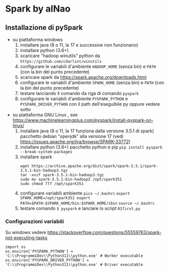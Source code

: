 # Spark by alNao

## Installazione di pySpark
- su piattaforma windows
    1) installare java (8 o 11, la 17 e successive non funzionano)
    2) installare python (3.6+)
    3) scaricare "hadoop winutils" python da `https://github.com/cdarlint/winutils`
    4) configurare le variabili d'ambiente `HADOOP_HOME` (senza bin) e `PATH` (con la bin del punto precedente) 
    5) scaricare spark da https://spark.apache.org/downloads.html
    6) configurare le variabili d'ambiente `SPARK_HOME` (senza bin) e `PATH` (con la bin del punto precedente) 
    7) testare lanciando il comando da riga di comando `pyspark`
    8) configurare le variabili d'ambiente `PYSPARK_PYTHON` e `PYSPARK_DRIVER_PYTHON` con il path dell'eseguibile py oppure vedere sotto
- su piattaforma GNU Linux , see https://www.machinelearningplus.com/pyspark/install-pyspark-on-linux/
    1) installare java (8 o 11, la 17 funziona dalla versione 3.5.1 di spark)
        pacchetto debian "openjdk" alla versione 17 (vedi https://issues.apache.org/jira/browse/SPARK-33772)
    2) installare python (3.6+)
        pacchetto python e pip
        `pip install pyspark --break-system-packages`
    3) installare spark
        ```
        wget https://archive.apache.org/dist/spark/spark-3.5.1/spark-3.5.1-bin-hadoop3.tgz
        tar -xvzf spark-3.5.1-bin-hadoop3.tgz
        sudo mv spark-3.5.1-bin-hadoop3 /opt/spark351
        sudo chmod 777 /opt/spark351
        ```
    4) configurare variabili ambiente
        `pico ~/.bashrc`
            ```
            export SPARK_HOME=/opt/spark351
            export PATH=$PATH:$SPARK_HOME/bin:$SPARK_HOME/sbin
            ```
        `source ~/.bashrc`
    5) testare comando `$ pyspark` e lanciare lo script `01first.py`

### Configurazioni variabili
Su windows vedere https://stackoverflow.com/questions/55559763/spark-not-executing-tasks
```
import os
os.environ['PYSPARK_PYTHON'] = 'C:\\ProgrammiDev\\Python311\\python.exe' # Worker executable
os.environ['PYSPARK_DRIVER_PYTHON'] = 'C:\\ProgrammiDev\\Python311\\python.exe' # Driver executable
```
